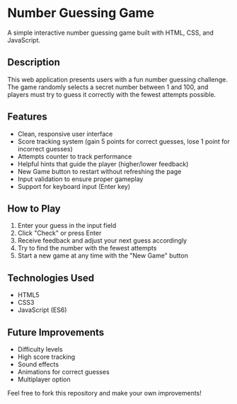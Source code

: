 # Number Guessing Game

A simple interactive number guessing game built with HTML, CSS, and JavaScript.

## Description

This web application presents users with a fun number guessing challenge. The game randomly selects a secret number between 1 and 100, and players must try to guess it correctly with the fewest attempts possible.

## Features

- Clean, responsive user interface
- Score tracking system (gain 5 points for correct guesses, lose 1 point for incorrect guesses)
- Attempts counter to track performance
- Helpful hints that guide the player (higher/lower feedback)
- New Game button to restart without refreshing the page
- Input validation to ensure proper gameplay
- Support for keyboard input (Enter key)

## How to Play

1. Enter your guess in the input field
2. Click "Check" or press Enter
3. Receive feedback and adjust your next guess accordingly
4. Try to find the number with the fewest attempts
5. Start a new game at any time with the "New Game" button

## Technologies Used

- HTML5
- CSS3
- JavaScript (ES6)

## Future Improvements

- Difficulty levels
- High score tracking
- Sound effects
- Animations for correct guesses
- Multiplayer option

Feel free to fork this repository and make your own improvements!
